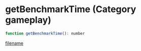 # getBenchmarkTime (Category gameplay)

```js
function getBenchmarkTime(): number
```

[filename](getBenchmarkTime_m.md ':include')